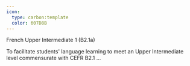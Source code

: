 ```yaml
---
icon:
  type: carbon:template
  color: 607D8B
---
```

French Upper Intermediate 1 (B2.1a)

To facilitate students' language learning to meet an Upper Intermediate level commensurate with CEFR B2.1 ... 
